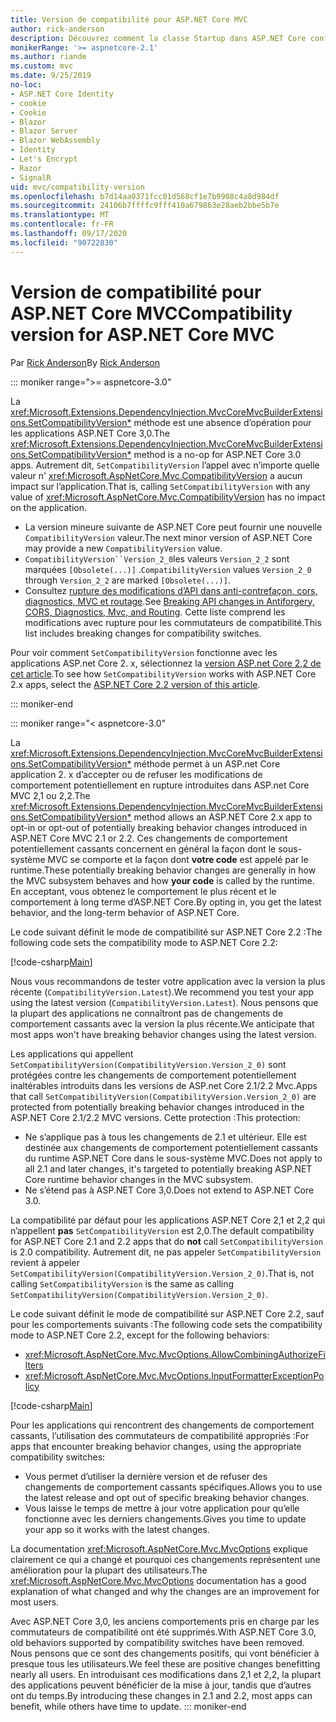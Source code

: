 ```yaml
---
title: Version de compatibilité pour ASP.NET Core MVC
author: rick-anderson
description: Découvrez comment la classe Startup dans ASP.NET Core configure des services et le pipeline de requête de l’application.
monikerRange: '>= aspnetcore-2.1'
ms.author: riande
ms.custom: mvc
ms.date: 9/25/2019
no-loc:
- ASP.NET Core Identity
- cookie
- Cookie
- Blazor
- Blazor Server
- Blazor WebAssembly
- Identity
- Let's Encrypt
- Razor
- SignalR
uid: mvc/compatibility-version
ms.openlocfilehash: b7d14aa0371fcc01d568cf1e7b9908c4a8d984df
ms.sourcegitcommit: 24106b7ffffc9fff410a679863e28aeb2bbe5b7e
ms.translationtype: MT
ms.contentlocale: fr-FR
ms.lasthandoff: 09/17/2020
ms.locfileid: "90722830"
---
```

# <a name="compatibility-version-for-aspnet-core-mvc"></a><span data-ttu-id="99f74-103">Version de compatibilité pour ASP.NET Core MVC</span><span class="sxs-lookup"><span data-stu-id="99f74-103">Compatibility version for ASP.NET Core MVC</span></span>

<span data-ttu-id="99f74-104">Par [Rick Anderson](https://twitter.com/RickAndMSFT)</span><span class="sxs-lookup"><span data-stu-id="99f74-104">By [Rick Anderson](https://twitter.com/RickAndMSFT)</span></span>

::: moniker range=">= aspnetcore-3.0"

<span data-ttu-id="99f74-105">La <xref:Microsoft.Extensions.DependencyInjection.MvcCoreMvcBuilderExtensions.SetCompatibilityVersion*> méthode est une absence d’opération pour les applications ASP.NET Core 3,0.</span><span class="sxs-lookup"><span data-stu-id="99f74-105">The <xref:Microsoft.Extensions.DependencyInjection.MvcCoreMvcBuilderExtensions.SetCompatibilityVersion*> method is a no-op for ASP.NET Core 3.0 apps.</span></span> <span data-ttu-id="99f74-106">Autrement dit, `SetCompatibilityVersion` l’appel avec n’importe quelle valeur n' <xref:Microsoft.AspNetCore.Mvc.CompatibilityVersion> a aucun impact sur l’application.</span><span class="sxs-lookup"><span data-stu-id="99f74-106">That is, calling `SetCompatibilityVersion` with any value of <xref:Microsoft.AspNetCore.Mvc.CompatibilityVersion> has no impact on the application.</span></span>

* <span data-ttu-id="99f74-107">La version mineure suivante de ASP.NET Core peut fournir une nouvelle `CompatibilityVersion` valeur.</span><span class="sxs-lookup"><span data-stu-id="99f74-107">The next minor version of ASP.NET Core may provide a new `CompatibilityVersion` value.</span></span>
* <span data-ttu-id="99f74-108">`CompatibilityVersion``Version_2_0`les valeurs `Version_2_2` sont marquées `[Obsolete(...)]` .</span><span class="sxs-lookup"><span data-stu-id="99f74-108">`CompatibilityVersion` values `Version_2_0` through `Version_2_2` are marked `[Obsolete(...)]`.</span></span>
* <span data-ttu-id="99f74-109">Consultez [rupture des modifications d’API dans anti-contrefaçon, cors, diagnostics, MVC et routage](https://github.com/aspnet/Announcements/issues/387).</span><span class="sxs-lookup"><span data-stu-id="99f74-109">See [Breaking API changes in Antiforgery, CORS, Diagnostics, Mvc, and Routing](https://github.com/aspnet/Announcements/issues/387).</span></span> <span data-ttu-id="99f74-110">Cette liste comprend les modifications avec rupture pour les commutateurs de compatibilité.</span><span class="sxs-lookup"><span data-stu-id="99f74-110">This list includes breaking changes for compatibility switches.</span></span>

<span data-ttu-id="99f74-111">Pour voir comment `SetCompatibilityVersion` fonctionne avec les applications ASP.net Core 2. x, sélectionnez la [version ASP.net Core 2,2 de cet article](?view=aspnetcore-2.2).</span><span class="sxs-lookup"><span data-stu-id="99f74-111">To see how `SetCompatibilityVersion` works with ASP.NET Core 2.x apps, select the [ASP.NET Core 2.2 version of this article](?view=aspnetcore-2.2).</span></span>

::: moniker-end

::: moniker range="< aspnetcore-3.0"

<span data-ttu-id="99f74-112">La <xref:Microsoft.Extensions.DependencyInjection.MvcCoreMvcBuilderExtensions.SetCompatibilityVersion*> méthode permet à un ASP.net Core application 2. x d’accepter ou de refuser les modifications de comportement potentiellement en rupture introduites dans ASP.net Core MVC 2,1 ou 2,2.</span><span class="sxs-lookup"><span data-stu-id="99f74-112">The <xref:Microsoft.Extensions.DependencyInjection.MvcCoreMvcBuilderExtensions.SetCompatibilityVersion*> method allows an ASP.NET Core 2.x app to opt-in or opt-out of potentially breaking behavior changes introduced in ASP.NET Core MVC 2.1 or 2.2.</span></span> <span data-ttu-id="99f74-113">Ces changements de comportement potentiellement cassants concernent en général la façon dont le sous-système MVC se comporte et la façon dont **votre code** est appelé par le runtime.</span><span class="sxs-lookup"><span data-stu-id="99f74-113">These potentially breaking behavior changes are generally in how the MVC subsystem behaves and how **your code** is called by the runtime.</span></span> <span data-ttu-id="99f74-114">En acceptant, vous obtenez le comportement le plus récent et le comportement à long terme d’ASP.NET Core.</span><span class="sxs-lookup"><span data-stu-id="99f74-114">By opting in, you get the latest behavior, and the long-term behavior of ASP.NET Core.</span></span>

<span data-ttu-id="99f74-115">Le code suivant définit le mode de compatibilité sur ASP.NET Core 2.2 :</span><span class="sxs-lookup"><span data-stu-id="99f74-115">The following code sets the compatibility mode to ASP.NET Core 2.2:</span></span>

[!code-csharp[Main](compatibility-version/samples/2.x/CompatibilityVersionSample/Startup.cs?name=snippet1)]

<span data-ttu-id="99f74-116">Nous vous recommandons de tester votre application avec la version la plus récente (`CompatibilityVersion.Latest`).</span><span class="sxs-lookup"><span data-stu-id="99f74-116">We recommend you test your app using the latest version (`CompatibilityVersion.Latest`).</span></span> <span data-ttu-id="99f74-117">Nous pensons que la plupart des applications ne connaîtront pas de changements de comportement cassants avec la version la plus récente.</span><span class="sxs-lookup"><span data-stu-id="99f74-117">We anticipate that most apps won't have breaking behavior changes using the latest version.</span></span>

<span data-ttu-id="99f74-118">Les applications qui appellent `SetCompatibilityVersion(CompatibilityVersion.Version_2_0)` sont protégées contre les changements de comportement potentiellement inaltérables introduits dans les versions de ASP.net Core 2.1/2.2 Mvc.</span><span class="sxs-lookup"><span data-stu-id="99f74-118">Apps that call `SetCompatibilityVersion(CompatibilityVersion.Version_2_0)` are protected from potentially breaking behavior changes introduced in the ASP.NET Core 2.1/2.2 MVC versions.</span></span> <span data-ttu-id="99f74-119">Cette protection :</span><span class="sxs-lookup"><span data-stu-id="99f74-119">This protection:</span></span>

* <span data-ttu-id="99f74-120">Ne s’applique pas à tous les changements de 2.1 et ultérieur. Elle est destinée aux changements de comportement potentiellement cassants du runtime ASP.NET Core dans le sous-système MVC.</span><span class="sxs-lookup"><span data-stu-id="99f74-120">Does not apply to all 2.1 and later changes, it's targeted to potentially breaking ASP.NET Core runtime behavior changes in the MVC subsystem.</span></span>
* <span data-ttu-id="99f74-121">Ne s’étend pas à ASP.NET Core 3,0.</span><span class="sxs-lookup"><span data-stu-id="99f74-121">Does not extend to ASP.NET Core 3.0.</span></span>

<span data-ttu-id="99f74-122">La compatibilité par défaut pour les applications ASP.NET Core 2,1 et 2,2 qui n’appellent **pas** `SetCompatibilityVersion` est 2,0.</span><span class="sxs-lookup"><span data-stu-id="99f74-122">The default compatibility for ASP.NET Core 2.1 and 2.2 apps that do **not** call `SetCompatibilityVersion` is 2.0 compatibility.</span></span> <span data-ttu-id="99f74-123">Autrement dit, ne pas appeler `SetCompatibilityVersion` revient à appeler `SetCompatibilityVersion(CompatibilityVersion.Version_2_0)`.</span><span class="sxs-lookup"><span data-stu-id="99f74-123">That is, not calling `SetCompatibilityVersion` is the same as calling `SetCompatibilityVersion(CompatibilityVersion.Version_2_0)`.</span></span>

<span data-ttu-id="99f74-124">Le code suivant définit le mode de compatibilité sur ASP.NET Core 2.2, sauf pour les comportements suivants :</span><span class="sxs-lookup"><span data-stu-id="99f74-124">The following code sets the compatibility mode to ASP.NET Core 2.2, except for the following behaviors:</span></span>

* <xref:Microsoft.AspNetCore.Mvc.MvcOptions.AllowCombiningAuthorizeFilters>
* <xref:Microsoft.AspNetCore.Mvc.MvcOptions.InputFormatterExceptionPolicy>

[!code-csharp[Main](compatibility-version/samples/2.x/CompatibilityVersionSample/Startup2.cs?name=snippet1)]

<span data-ttu-id="99f74-125">Pour les applications qui rencontrent des changements de comportement cassants, l’utilisation des commutateurs de compatibilité appropriés :</span><span class="sxs-lookup"><span data-stu-id="99f74-125">For apps that encounter breaking behavior changes, using the appropriate compatibility switches:</span></span>

* <span data-ttu-id="99f74-126">Vous permet d’utiliser la dernière version et de refuser des changements de comportement cassants spécifiques.</span><span class="sxs-lookup"><span data-stu-id="99f74-126">Allows you to use the latest release and opt out of specific breaking behavior changes.</span></span>
* <span data-ttu-id="99f74-127">Vous laisse le temps de mettre à jour votre application pour qu’elle fonctionne avec les derniers changements.</span><span class="sxs-lookup"><span data-stu-id="99f74-127">Gives you time to update your app so it works with the latest changes.</span></span>

<span data-ttu-id="99f74-128">La documentation <xref:Microsoft.AspNetCore.Mvc.MvcOptions> explique clairement ce qui a changé et pourquoi ces changements représentent une amélioration pour la plupart des utilisateurs.</span><span class="sxs-lookup"><span data-stu-id="99f74-128">The <xref:Microsoft.AspNetCore.Mvc.MvcOptions> documentation has a good explanation of what changed and why the changes are an improvement for most users.</span></span>

<span data-ttu-id="99f74-129">Avec ASP.NET Core 3,0, les anciens comportements pris en charge par les commutateurs de compatibilité ont été supprimés.</span><span class="sxs-lookup"><span data-stu-id="99f74-129">With ASP.NET Core 3.0, old behaviors supported by compatibility switches have been removed.</span></span> <span data-ttu-id="99f74-130">Nous pensons que ce sont des changements positifs, qui vont bénéficier à presque tous les utilisateurs.</span><span class="sxs-lookup"><span data-stu-id="99f74-130">We feel these are positive changes benefitting nearly all users.</span></span> <span data-ttu-id="99f74-131">En introduisant ces modifications dans 2,1 et 2,2, la plupart des applications peuvent bénéficier de la mise à jour, tandis que d’autres ont du temps.</span><span class="sxs-lookup"><span data-stu-id="99f74-131">By introducing these changes in 2.1 and 2.2, most apps can benefit, while others have time to update.</span></span>
::: moniker-end
